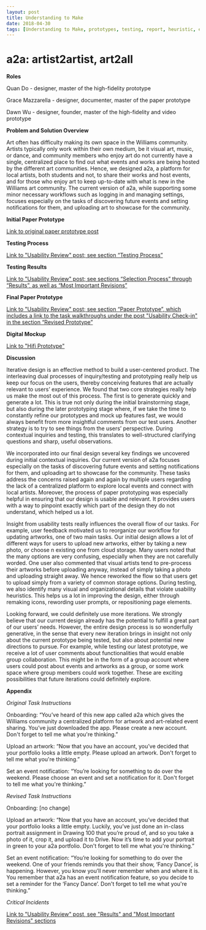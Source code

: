 ```yaml
---
layout: post
title: Understanding to Make
date: 2018-04-30
tags: [Understanding to Make, prototypes, testing, report, heuristic, evaluation]
---
```


# a2a: artist2artist, art2all

**Roles**

Quan Do - designer, master of the high-fidelity prototype

Grace Mazzarella - designer, documenter, master of the paper prototype

Dawn Wu - designer, founder, master of the high-fidelity and video prototype

**Problem and Solution Overview**

Art often has difficulty making its own space in the Williams community.  Artists typically only work within their own medium, be it visual art, music, or dance, and community members who enjoy art do not currently have a single, centralized place to find out what events and works are being hosted by the different art communities.  Hence, we designed a2a, a platform for local artists, both students and not, to share their works and host events, and for those who enjoy art to keep up-to-date with what is new in the Williams art community.  The current version of a2a, while supporting some minor necessary workflows such as logging in and managing settings, focuses especially on the tasks of discovering future events and setting notifications for them, and uploading art to showcase for the community.

**Initial Paper Prototype**

[Link to original paper prototype post](https://a2a-2018.github.io/2018-04-05-Paper-Prototype/)

**Testing Process**

[Link to "Usability Review" post; see section “Testing Process”](https://a2a-2018.github.io/2018-04-16-Usability-Review/)

**Testing Results**

[Link to "Usability Review" post; see sections “Selection Process” through “Results”, as well as “Most Important Revisions”](https://a2a-2018.github.io/2018-04-16-Usability-Review/)

**Final Paper Prototype**

[Link to "Usability Review" post; see section “Paper Prototype”, which includes a link to the task walkthroughs under the post "Usability Check-in" in the section “Revised Prototype”](https://a2a-2018.github.io/2018-04-16-Usability-Review/)

**Digital Mockup**

[Link to "Hifi Prototype"](https://a2a-2018.github.io/2018-04-19-HiFi-Prototype/)

**Discussion**

Iterative design is an effective method to build a user-centered product. The interleaving dual processes of inquiry/testing and prototyping really help us keep our focus on the users, thereby conceiving features that are actually relevant to users’ experience. We found that two core strategies really help us make the most out of this process. The first is to generate quickly and generate a lot. This is true not only during the initial brainstorming stage, but also during the later prototyping stage where, if we take the time to constantly refine our prototypes and mock up features fast, we would always benefit from more insightful comments from our test users. Another strategy is to try to see things from the users’ perspective. During contextual inquiries and testing, this translates to well-structured clarifying questions and sharp, useful observations.

We incorporated into our final design several key findings we uncovered during initial contextual inquiries. Our current version of a2a focuses especially on the tasks of discovering future events and setting notifications for them, and uploading art to showcase for the community. These tasks address the concerns raised again and again by multiple users regarding the lack of a centralized platform to explore local events and connect with local artists. Moreover, the process of paper prototyping was especially helpful in ensuring that our design is usable and relevant. It provides users with a way to pinpoint exactly which part of the design they do not understand, which helped us a lot.

Insight from usability tests really influences the overall flow of our tasks. For example, user feedback motivated us to reorganize our workflow for updating artworks, one of two main tasks. Our initial design allows a lot of different ways for users to upload new artworks, either by taking a new photo, or choose n existing one from cloud storage. Many users noted that the many options are very confusing, especially when they are not carefully worded. One user also commented that visual artists tend to pre-process their artworks before uploading anyway, instead of simply taking a photo and uploading straight away. We hence reworked the flow so that users get to upload simply from a variety of common storage options.
During testing, we also identify many visual and organizational details that violate usability heuristics. This helps us a lot in improving the design, either through remaking icons, rewording user prompts, or repositioning page elements.

Looking forward, we could definitely use more iterations. We strongly believe that our current design already has the potential to fulfill a great part of our users’ needs. However, the entire design process is so wonderfully generative, in the sense that every new iteration brings in insight not only about the current prototype being tested, but also about potential new directions to pursue. For example, while testing our latest prototype, we receive a lot of user comments about functionalities that would enable group collaboration. This might be in the form of a group account where users could post about events and artworks as a group, or some work space where group members could work together. These are exciting possibilities that future iterations could definitely explore.

**Appendix**

*Original Task Instructions*

Onboarding: “You’ve heard of this new app called a2a which gives the Williams community a centralized platform for artwork and art-related event sharing. You’ve just downloaded the app. Please create a new account. Don't forget to tell me what you're thinking.”

Upload an artwork: “Now that you have an account, you’ve decided that your portfolio looks a little empty. Please upload an artwork. Don't forget to tell me what you're thinking.”

Set an event notification: “You’re looking for something to do over the weekend. Please choose an event and set a notification for it. Don't forget to tell me what you're thinking.”

*Revised Task Instructions*

Onboarding: [no change]

Upload an artwork: “Now that you have an account, you’ve decided that your portfolio looks a little empty. Luckily, you’ve just done an in-class portrait assignment in Drawing 100 that you’re proud of, and so you take a photo of it, crop it, and upload it to Drive. Now it’s time to add your portrait in green to your a2a portfolio. Don't forget to tell me what you're thinking.”

Set an event notification: “You’re looking for something to do over the weekend. One of your friends reminds you that their show, ‘Fancy Dance’, is happening. However, you know you’ll never remember when and where it is. You remember that a2a has an event notification feature, so you decide to set a reminder for the ‘Fancy Dance’. Don't forget to tell me what you're thinking.”

*Critical Incidents*

[Link to "Usability Review" post, see "Results" and "Most Important Revisions" sections](https://a2a-2018.github.io/2018-04-16-Usability-Review/)
